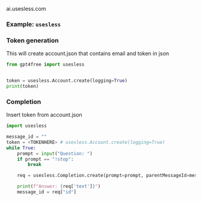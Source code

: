 ai.usesless.com

### Example: `usesless` <a name="example-usesless"></a>

### Token generation
<p>This will create account.json that contains email and token in json</p>

```python
from gpt4free import usesless


token = usesless.Account.create(logging=True)
print(token)
```

### Completion
<p>Insert token from account.json</p>

```python
import usesless

message_id = ""
token = <TOKENHERE> # usesless.Account.create(logging=True)
while True:
    prompt = input("Question: ")
    if prompt == "!stop":
        break

    req = usesless.Completion.create(prompt=prompt, parentMessageId=message_id, token=token)

    print(f"Answer: {req['text']}")
    message_id = req["id"]
```
